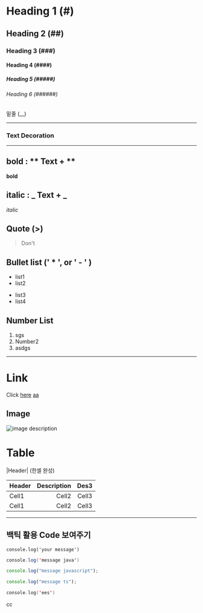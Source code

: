 <!-- Heading -->

# Heading 1 (#)

## Heading 2 (##)

### Heading 3 (###)

#### Heading 4 (####)

##### Heading 5 (#####)

###### Heading 6 (######)

밑줄 (\_\_)

---

### Text Decoration

---

## **bold** : ** Text + **

**bold**

## **italic** : _ Text + _

_italic_

## Quote (>)

> Don't

## **Bullet list** (' \* ', or ' - ' )

- list1
- list2

* list3
* list4

## Number List

1. sgs
2. Number2
3. asdgs

---

# Link

Click [here](Link)
[aa](Lind)

## Image

![image description](Link)

# Table

|Header| (한셀 완성)

<!-- 정렬기능은 : 로 이용 -->

| Header | Description | Des3  |
| :----- | ----------: | :---: |
| Cell1  |       Cell2 | Cell3 |
| Cell1  |       Cell2 | Cell3 |

---

## 백틱 활용 Code 보여주기

`console.log('your message')`

```java
console.log('message java')
```

```js
console.log("message javascript");
```

```ts
console.log("message ts");
```

```Kotlin
console.log('ees')
```

cc
